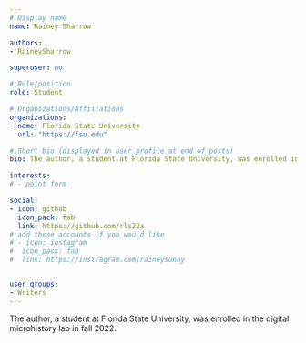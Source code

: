 ```yaml
---
# Display name
name: Rainey Sharrow

authors:
- RaineySharrow

superuser: no

# Role/position
role: Student

# Organizations/Affiliations
organizations:
- name: Florida State University
  url: "https://fsu.edu"

# Short bio (displayed in user profile at end of posts)
bio: The author, a student at Florida State University, was enrolled in the digital microhistory lab in fall 2022.

interests:
# - point form

social:
- icon: github
  icon_pack: fab
  link: https://github.com/rls22a
# add these accounts if you would like
# - icon: instagram
#  icon_pack: fab
#  link: https://instragram.com/raineysunny


user_groups:
- Writers
---
```

The author, a student at Florida State University, was enrolled in the digital microhistory lab in fall 2022.


